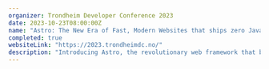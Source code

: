 ```yaml
---
organizer: Trondheim Developer Conference 2023
date: 2023-10-23T08:00:00Z
name: "Astro: The New Era of Fast, Modern Websites that ships zero JavaScript by default"
completed: true
websiteLink: "https://2023.trondheimdc.no/"
description: "Introducing Astro, the revolutionary web framework that builds faster, modern websites. It blends MPAs and SPAs for high-performance and developer-friendly applications. Explore Astro Islands, combining interactive components with static HTML for optimal performance. See how partial hydration enables fast, parallel loading, delivering a superior user experience without compromising speed."
---
```


